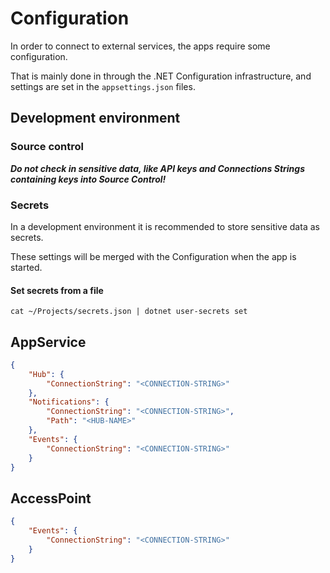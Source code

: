 # Configuration

In order to connect to external services, the apps require some configuration. 

That is mainly done in through the .NET Configuration infrastructure, and settings are set in the ```appsettings.json``` files.

## Development environment 

### Source control

***Do not check in sensitive data, like API keys and Connections Strings containing keys into Source Control!***

### Secrets

In a development environment it is recommended to store sensitive data as secrets.

These settings will be merged with the Configuration when the app is started.

#### Set secrets from a file

```
cat ~/Projects/secrets.json | dotnet user-secrets set
```

## AppService

```json
{
    "Hub": {
        "ConnectionString": "<CONNECTION-STRING>"
    },
    "Notifications": {
        "ConnectionString": "<CONNECTION-STRING>",
        "Path": "<HUB-NAME>"
    },
    "Events": {
        "ConnectionString": "<CONNECTION-STRING>"
    }
}
```

## AccessPoint

```json
{
    "Events": {
        "ConnectionString": "<CONNECTION-STRING>"
    }
}
```